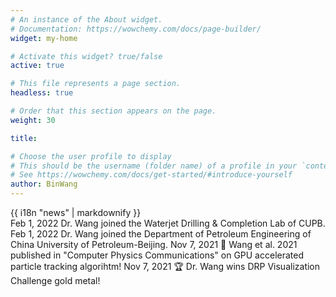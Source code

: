 ```yaml
---
# An instance of the About widget.
# Documentation: https://wowchemy.com/docs/page-builder/
widget: my-home

# Activate this widget? true/false
active: true

# This file represents a page section.
headless: true

# Order that this section appears on the page.
weight: 30

title:

# Choose the user profile to display
# This should be the username (folder name) of a profile in your `content/authors/` folder.
# See https://wowchemy.com/docs/get-started/#introduce-yourself
author: BinWang
---
```


<div class="section-subheading">{{ i18n "news" | markdownify }}</div>
Feb 1, 2022 Dr. Wang joined the Waterjet Drilling & Completion Lab of CUPB.
Feb 1, 2022 Dr. Wang joined the Department of Petroleum Engineering of China University of Petroleum-Beijing.
Nov 7, 2021 📰 Wang et al. 2021 published in "Computer Physics Communications" on GPU accelerated particle tracking algorihtm!
Nov 7, 2021 🏆 Dr. Wang wins DRP Visualization Challenge gold metal!
</div>


